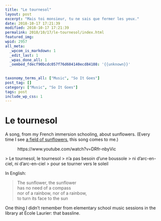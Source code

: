 ```yaml
---
title: "Le tournesol"
layout: post
excerpt: "Mais toi monsieur, tu ne sais que fermer les yeux."
date: 2018-10-17 17:21:39
modified: 2018-10-17 17:21:39
permalink: 2018/10/17/le-tournesol/index.html
featured_img: 
wpid: 2957
all_meta: 
  _wpcom_is_markdown: 1
  _edit_last: 1
  _wpas_done_all: 1
  _oembed_fdecf90bcdc057f76d604140ecd84108: '{{unknown}}'
  
  
taxonomy_terms_all: ["Music", "So It Goes"]
post_tag: []
category: ["Music", "So It Goes"]
tags: post
include_wp_css: 1
---
```


# Le tournesol

A song, from my French immersion schooling, about sunflowers. (Every time I see [a field of sunflowers](https://i1.wp.com/patrickjohanneson.com/wp-content/uploads/2018/10/sunflower-2000.jpg?ssl=1), this song comes to me.)

<figure class="wp-block-embed-youtube wp-block-embed is-type-video is-provider-youtube wp-has-aspect-ratio wp-embed-aspect-16-9"><div class="wp-block-embed__wrapper">https://www.youtube.com/watch?v=DRfr-nbyVic </div></figure>> Le tournesol, le tournesol  
> n’a pas besoin d’une boussole  
> ni d’arc-en-ciel, ni d’arc-en-ciel  
> pour se tourner vers le soleil

In English:

> The sunflower, the sunflower  
> has no need of a compass  
> nor of a rainbow, nor of a rainbow,  
> to turn its face to the sun

One thing I didn’t remember from elementary school music sessions in the library at École Laurier: that bassline.